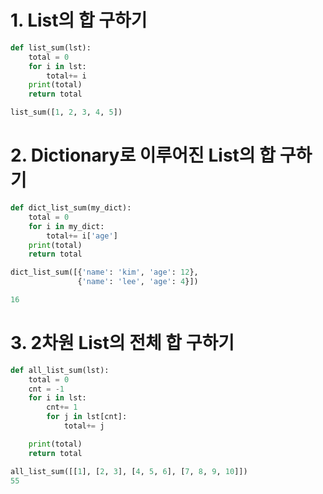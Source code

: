 # 1. List의 합 구하기

```python
def list_sum(lst):
    total = 0
    for i in lst:
        total+= i
    print(total)
    return total

list_sum([1, 2, 3, 4, 5])
```



# 2. Dictionary로 이루어진 List의 합 구하기

```python
def dict_list_sum(my_dict):
    total = 0
    for i in my_dict:
        total+= i['age']
    print(total)
    return total

dict_list_sum([{'name': 'kim', 'age': 12},
               {'name': 'lee', 'age': 4}])

16
```



# 3. 2차원 List의 전체 합 구하기

```python
def all_list_sum(lst):
    total = 0
    cnt = -1
    for i in lst:
        cnt+= 1
        for j in lst[cnt]:
            total+= j

    print(total)
    return total

all_list_sum([[1], [2, 3], [4, 5, 6], [7, 8, 9, 10]])
55
```


